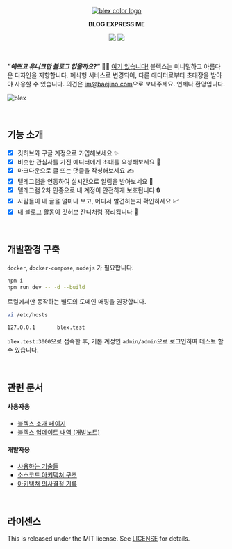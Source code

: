

<p align="center">
    <a href="https://github.com/baealex/BLEX">
        <img alt="blex color logo" src="https://user-images.githubusercontent.com/35596687/76856570-de2b8a80-6896-11ea-8827-fc2f1966fa23.png">
    </a>
</p>

<p align="center">
    <strong>BLOG EXPRESS ME</strong>
</p>

<p align="center">
    <img src="https://img.shields.io/badge/nextjs-14-yellow?style=flat-square">
    <img src="https://img.shields.io/badge/django-5-blue?style=flat-square">
</p>

<br>

***"예쁘고 유니크한 블로그 없을까요?"*** 🙋‍♂️ [여기 있습니다!](https://blex.me) 블렉스는 미니멀하고 아름다운 디자인을 지향합니다. 폐쇠형 서비스로 변경되어, 다른 에디터로부터 초대장을 받아야 사용할 수 있습니다. 의견은 [im@baejino.com](mailto:im@baejino.com)으로 보내주세요. 언제나 환영입니다.

![blex](https://user-images.githubusercontent.com/35596687/144164653-d4ed4668-f872-4600-938d-a824bd4b8599.jpg)

<br>

## 기능 소개

- [x] 깃허브와 구글 계정으로 가입해보세요 ✨
- [x] 비슷한 관심사를 가진 에디터에게 초대를 요청해보세요 🤩
- [x] 마크다운으로 글 또는 댓글을 작성해보세요 ✍️
- [x] 텔레그램을 연동하여 실시간으로 알림을 받아보세요 🚀
- [x] 텔레그램 2차 인증으로 내 계정이 안전하게 보호됩니다 🔒
- [x] 사람들이 내 글을 얼마나 보고, 어디서 발견하는지 확인하세요 📈
- [x] 내 블로그 활동이 깃허브 잔디처럼 정리됩니다 🌿

<br>

## 개발환경 구축

`docker`, `docker-compose`, `nodejs` 가 필요합니다.

```bash
npm i
npm run dev -- -d --build
```

로컬에서만 동작하는 별도의 도메인 매핑을 권장합니다.

```bash
vi /etc/hosts
```

```bash
127.0.0.1       blex.test
```

`blex.test:3000`으로 접속한 후, 기본 계정인 `admin/admin`으로 로그인하여 테스트 할 수 있습니다.

<br>

## 관련 문서

#### 사용자용

- [블렉스 소개 페이지](https://about.blex.me)
- [블렉스 업데이트 내역 (개발노트)](https://blex.me/@baealex/series/%EB%B8%94%EB%A0%89%EC%8A%A4-%EC%9D%B4%EC%95%BC%EA%B8%B0)

#### 개발자용

- [사용하는 기술들](documents/Tech-Stack.md)
- [소스코드 아키택쳐 구조](documents/Architecture.md)
- [아키택쳐 의사결정 기록](documents/Architecture-Decision-Records.md)

<br>

## 라이센스

This is released under the MIT license. See [LICENSE](LICENSE) for details.
